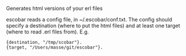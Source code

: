 Generates html versions of your erl files

escobar reads a config file, in ~/.escobar/conf.txt. The config should specify
a destination (where to put the html files) and at least one target (where to
read .erl files from). E.g.

    {destination, "/tmp/scobar"}.
    {target, "/Users/masse/git/escobar"}.

